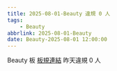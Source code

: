 ```yaml
---
title: 2025-08-01-Beauty 違規 0 人
tags:
    - Beauty
abbrlink: 2025-08-01-Beauty
date: Beauty-2025-08-01 12:00:00
---
```

Beauty 板 [板規連結](https://www.ptt.cc/bbs/Beauty/M.1630069980.A.84B.html)
昨天違規 0 人
